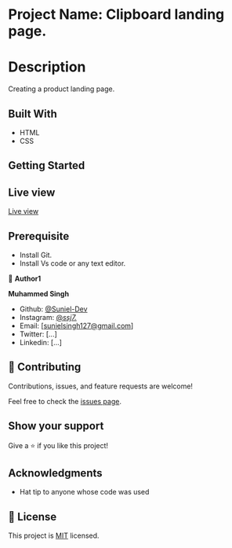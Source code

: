# Project Name: Clipboard landing page.

# Description

Creating a product landing page.

## Built With

- HTML
- CSS

## Getting Started

## Live view
[Live view](https://radiant-zuccutto-70ecde.netlify.app/)

## Prerequisite

- Install Git.
- Install Vs code or any text editor.

👤 **Author1**

 **Muhammed Singh**
 
- Github: [ @Suniel-Dev](https://github.com/Suniel-Dev) 
- Instagram: [@_ssj7._](https://www.instagram.com/_ssj7._/) 
- Email: [sunielsingh127@gmail.com]
- Twitter: [...]
- Linkedin: [...]

## 🤝 Contributing

Contributions, issues, and feature requests are welcome!

Feel free to check the [issues page](../../issues/).

## Show your support

Give a ⭐️ if you like this project!

## Acknowledgments

- Hat tip to anyone whose code was used

## 📝 License

This project is [MIT](./MIT.md) licensed.
